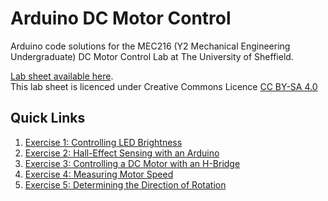 # Arduino DC Motor Control

Arduino code solutions for the MEC216 (Y2 Mechanical Engineering Undergraduate) DC Motor Control Lab at The University of Sheffield.

[Lab sheet available here](https://docs.google.com/document/d/1o2KxwcVdk0VW5NtIdKjVIZIjyLZj9eJnYnbBBExyI58/edit?usp=sharing).  
This lab sheet is licenced under Creative Commons Licence [CC BY-SA 4.0](https://creativecommons.org/licenses/by-sa/4.0/)

## Quick Links

1. [Exercise 1: Controlling LED Brightness](./ex1-led-brightness/ex1-led-brightness.ino) 
1. [Exercise 2: Hall-Effect Sensing with an Arduino](./ex2-hall-effect/ex2-hall-effect.ino)
1. [Exercise 3: Controlling a DC Motor with an H-Bridge](./ex3-h-bridge-motor-control/README.md)
1. [Exercise 4: Measuring Motor Speed](./ex4-motor-and-encoder/README.md)
1. [Exercise 5: Determining the Direction of Rotation](./ex5-motor-and-encoder-direction/README.md)
